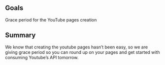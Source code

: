 ## Goals
Grace period for the YouTube pages creation

## Summary
We know that creating the youtube pages hasn’t been easy,  so we are giving  grace period so you can round up on your pages and get started with consuming Youtube’s API tomorrow.

